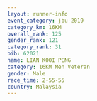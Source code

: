 ```yaml
---
layout: runner-info 
event_category: jbu-2019 
category_km: 16KM  
overall_rank: 125
gender_rank: 121
category_rank: 31
bib: 62021
name: LIAN KOOI PENG
category: 16KM Men Veteran
gender: Male
race_time: 2-55-55
country: Malaysia
---
```


